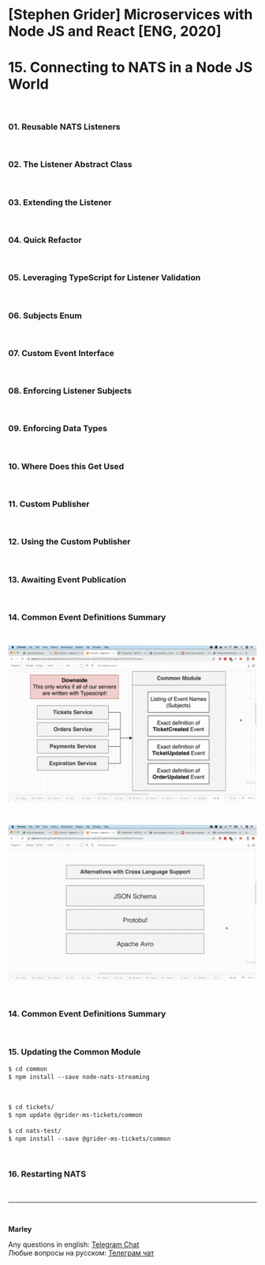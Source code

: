 # [Stephen Grider] Microservices with Node JS and React [ENG, 2020]

# 15. Connecting to NATS in a Node JS World

<br/>

### 01. Reusable NATS Listeners

<br/>

### 02. The Listener Abstract Class

<br/>

### 03. Extending the Listener

<br/>

### 04. Quick Refactor

<br/>

### 05. Leveraging TypeScript for Listener Validation

<br/>

### 06. Subjects Enum

<br/>

### 07. Custom Event Interface

<br/>

### 08. Enforcing Listener Subjects

<br/>

### 09. Enforcing Data Types

<br/>

### 10. Where Does this Get Used

<br/>

### 11. Custom Publisher

<br/>

### 12. Using the Custom Publisher

<br/>

### 13. Awaiting Event Publication

<br/>

### 14. Common Event Definitions Summary

<br/>

![Application](/img/pic-15-01.png?raw=true)

<br/>

![Application](/img/pic-15-02.png?raw=true)

<br/>

### 14. Common Event Definitions Summary

<br/>

### 15. Updating the Common Module

    $ cd common
    $ npm install --save node-nats-streaming

<br/>

    $ cd tickets/
    $ npm update @grider-ms-tickets/common

    $ cd nats-test/
    $ npm install --save @grider-ms-tickets/common

<br/>

### 16. Restarting NATS

<br/>

---

<br/>

**Marley**

Any questions in english: <a href="https://jsdev.org/chat/">Telegram Chat</a>  
Любые вопросы на русском: <a href="https://jsdev.ru/chat/">Телеграм чат</a>
